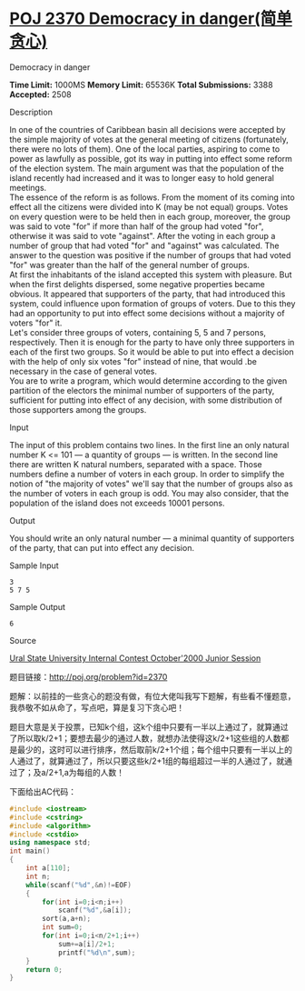 # [POJ 2370 Democracy in danger(简单贪心)][0] 

Democracy in danger

**Time Limit:** 1000MS **Memory Limit:** 65536K **Total Submissions:** 3388 **Accepted:** 2508 

Description

In one of the countries of Caribbean basin all decisions were accepted by the simple majority of votes at the general meeting of citizens (fortunately, there were no lots of them). One of the local parties, aspiring to come to power as lawfully as possible, got its way in putting into effect some reform of the election system. The main argument was that the population of the island recently had increased and it was to longer easy to hold general meetings.  
The essence of the reform is as follows. From the moment of its coming into effect all the citizens were divided into K (may be not equal) groups. Votes on every question were to be held then in each group, moreover, the group was said to vote "for" if more than half of the group had voted "for", otherwise it was said to vote "against". After the voting in each group a number of group that had voted "for" and "against" was calculated. The answer to the question was positive if the number of groups that had voted "for" was greater than the half of the general number of groups.  
At first the inhabitants of the island accepted this system with pleasure. But when the first delights dispersed, some negative properties became obvious. It appeared that supporters of the party, that had introduced this system, could influence upon formation of groups of voters. Due to this they had an opportunity to put into effect some decisions without a majority of voters "for" it.  
Let's consider three groups of voters, containing 5, 5 and 7 persons, respectively. Then it is enough for the party to have only three supporters in each of the first two groups. So it would be able to put into effect a decision with the help of only six votes "for" instead of nine, that would .be necessary in the case of general votes.   
You are to write a program, which would determine according to the given partition of the electors the minimal number of supporters of the party, sufficient for putting into effect of any decision, with some distribution of those supporters among the groups.

Input

The input of this problem contains two lines. In the first line an only natural number K <= 101 — a quantity of groups — is written. In the second line there are written K natural numbers, separated with a space. Those numbers define a number of voters in each group. In order to simplify the notion of "the majority of votes" we'll say that the number of groups also as the number of voters in each group is odd. You may also consider, that the population of the island does not exceeds 10001 persons.

Output

You should write an only natural number — a minimal quantity of supporters of the party, that can put into effect any decision.

Sample Input

    3
    5 7 5
    

Sample Output

    6

Source

[Ural State University Internal Contest October'2000 Junior Session][1]

题目链接：http://poj.org/problem?id=2370

题解：以前挂的一些贪心的题没有做，有位大佬叫我写下题解，有些看不懂题意，我恭敬不如从命了，写点吧，算是复习下贪心吧！

题目大意是关于投票，已知k个组，这k个组中只要有一半以上通过了，就算通过了所以取k/2+1；要想去最少的通过人数，就想办法使得这k/2+1这些组的人数都是最少的，这时可以进行排序，然后取前k/2+1个组；每个组中只要有一半以上的人通过了，就算通过了，所以只要这些k/2+1组的每组超过一半的人通过了，就通过了；及a/2+1,a为每组的人数！

下面给出AC代码：

 
```cpp
#include <iostream>
#include <cstring>
#include <algorithm>
#include <cstdio>
using namespace std;
int main()
{
    int a[110];
    int n;
    while(scanf("%d",&n)!=EOF)
    {
        for(int i=0;i<n;i++)
            scanf("%d",&a[i]);
        sort(a,a+n);
        int sum=0;
        for(int i=0;i<n/2+1;i++)
            sum+=a[i]/2+1;
            printf("%d\n",sum);
    }
    return 0;
}
```
[0]: http://www.cnblogs.com/ECJTUACM-873284962/p/6590681.html
[1]: http://poj.org/searchproblem?field=source&key=Ural+State+University+Internal+Contest+October%272000+Junior+Session